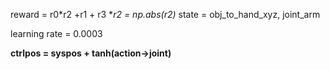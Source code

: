 reward = r0*r2 +r1 + r3 **r2 *= np.abs(r2)**
state = obj_to_hand_xyz, joint_arm

learning rate = 0.0003

**ctrlpos = syspos + tanh(action->joint)**